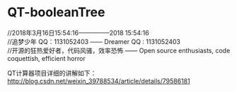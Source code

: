 # QT-booleanTree

//2018年3月16日15:54:16—————2018 15:54:16  
//追梦少年 QQ：1131052403 —— Dreamer QQ : 1131052403   
//开源的狂热爱好者，代码风骚，效率恐怖 —— Open source enthusiasts, code coquettish, efficient horror  


QT计算器项目详细的讲解如下：
http://blog.csdn.net/weixin_39788534/article/details/79586181

